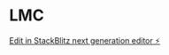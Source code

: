 # LMC

[Edit in StackBlitz next generation editor ⚡️](https://stackblitz.com/~/github.com/Chavesl03/LMC)